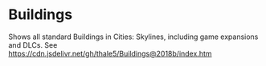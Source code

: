 # Buildings
Shows all standard Buildings in Cities: Skylines, including game expansions and DLCs.
See https://cdn.jsdelivr.net/gh/thale5/Buildings@2018b/index.htm
